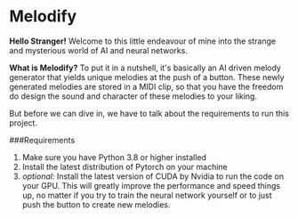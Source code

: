 # Melodify

**Hello Stranger!** Welcome to this little endeavour of mine into the strange and mysterious world of AI and neural 
networks.

**What is Melodify?**
To put it in a nutshell, it's basically an AI driven melody generator that yields unique melodies at the push of a 
button. These newly generated melodies are stored in a MIDI clip, so that you have the freedom do design the sound and 
character of these melodies to your liking.

But before we can dive in, we have to talk about the requirements to run this project.

###Requirements
1. Make sure you have Python 3.8 or higher installed
2. Install the latest distribution of Pytorch on your machine
3. *optional:* Install the latest version of CUDA by Nvidia to run the code on your GPU. This will greatly improve the 
performance and speed things up, no matter if you try to train the neural network yourself or to just push the button to
create new melodies.